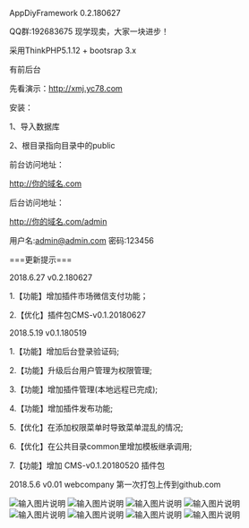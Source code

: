 AppDiyFramework 0.2.180627

QQ群:192683675   现学现卖，大家一块进步！


采用ThinkPHP5.1.12 + bootsrap 3.x

有前后台

先看演示：http://xmj.yc78.com

安装：

1、导入数据库

2、根目录指向目录中的public

前台访问地址：

http://你的域名.com

后台访问地址：

http://你的域名.com/admin

用户名:admin@admin.com 密码:123456

===更新提示===

2018.6.27 v0.2.180627

1.【功能】增加插件市场微信支付功能；

2.【优化】插件包CMS-v0.1.20180627

2018.5.19 v0.1.180519

1.【功能】增加后台登录验证码;

2.【功能】升级后台用户管理为权限管理;

3.【功能】增加插件管理(本地远程已完成);

4.【功能】增加插件发布功能;

5.【优化】在添加权限菜单时导致菜单混乱的情况;

6.【优化】在公共目录common里增加模板继承调用;

7.【功能】增加 CMS-v0.1.20180520 插件包


2018.5.6  v0.01 webcompany
第一次打包上传到github.com

![输入图片说明](https://images.gitee.com/uploads/images/2018/0705/185116_261d191c_121407.png "TIM截图20180705184348.png")
![输入图片说明](https://images.gitee.com/uploads/images/2018/0705/185127_68b75a2e_121407.png "TIM截图20180705184451.png")
![输入图片说明](https://images.gitee.com/uploads/images/2018/0705/185137_6ba084b5_121407.png "TIM截图20180705184510.png")
![输入图片说明](https://images.gitee.com/uploads/images/2018/0705/185147_fd496bdb_121407.png "TIM截图20180705184524.png")
![输入图片说明](https://images.gitee.com/uploads/images/2018/0705/185155_6b401e8c_121407.png "TIM截图20180705184544.png")
![输入图片说明](https://images.gitee.com/uploads/images/2018/0705/185203_9dc83b69_121407.png "TIM截图20180705184606.png")
![输入图片说明](https://images.gitee.com/uploads/images/2018/0705/185210_5a222bf5_121407.png "TIM截图20180705184626.png")
![输入图片说明](https://images.gitee.com/uploads/images/2018/0705/185218_934657d9_121407.png "TIM截图20180705184705.png")
